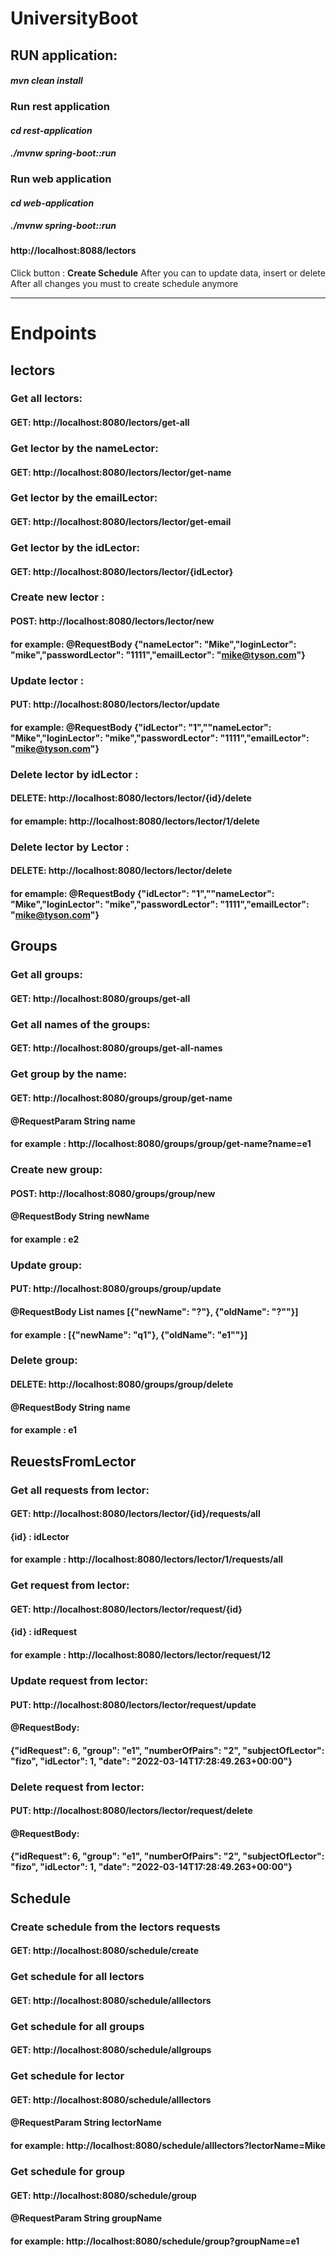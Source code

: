 # UniversityBoot

## RUN application:

#### _mvn clean install_

### Run rest application
#### _cd rest-application_
#### _./mvnw spring-boot::run_

### Run web application
#### _cd web-application_
#### _./mvnw spring-boot::run_
### 
#### http://localhost:8088/lectors


Click button : __Create Schedule__
After you can to update data, insert or delete
After all changes you must to create schedule anymore

_____________________________________________
# __Endpoints__
## lectors
### Get all lectors:
#### GET: http://localhost:8080/lectors/get-all

### Get lector by the nameLector:
#### GET: http://localhost:8080/lectors/lector/get-name

### Get lector by the emailLector:
#### GET: http://localhost:8080/lectors/lector/get-email

### Get lector by the idLector:
#### GET: http://localhost:8080/lectors/lector/{idLector}

### Create new lector :
#### POST: http://localhost:8080/lectors/lector/new
#### for example: @RequestBody {"nameLector": "Mike","loginLector": "mike","passwordLector": "1111","emailLector": "mike@tyson.com"}

### Update lector :
#### PUT: http://localhost:8080/lectors/lector/update
#### for example: @RequestBody {"idLector": "1",""nameLector": "Mike","loginLector": "mike","passwordLector": "1111","emailLector": "mike@tyson.com"}

### Delete lector by idLector :
#### DELETE: http://localhost:8080/lectors/lector/{id}/delete
#### for emample:  http://localhost:8080/lectors/lector/1/delete

### Delete lector by Lector :
#### DELETE: http://localhost:8080/lectors/lector/delete
#### for emample: @RequestBody {"idLector": "1",""nameLector": "Mike","loginLector": "mike","passwordLector": "1111","emailLector": "mike@tyson.com"} 



## Groups
### Get all groups:
#### GET: http://localhost:8080/groups/get-all

### Get all names of the groups:
#### GET: http://localhost:8080/groups/get-all-names

### Get group by the name:
#### GET: http://localhost:8080/groups/group/get-name
#### @RequestParam String name 
#### for example :  http://localhost:8080/groups/group/get-name?name=e1

### Create new group:
#### POST: http://localhost:8080/groups/group/new
#### @RequestBody String newName
#### for example :  e2

### Update group:
#### PUT: http://localhost:8080/groups/group/update
#### @RequestBody List <String> names [{"newName": "?"}, {"oldName": "?""}] 
#### for example :  [{"newName": "q1"}, {"oldName": "e1""}]

### Delete group:
#### DELETE: http://localhost:8080/groups/group/delete
#### @RequestBody String name
#### for example : e1


## ReuestsFromLector
### Get all requests from lector:
#### GET: http://localhost:8080/lectors/lector/{id}/requests/all
#### {id} : idLector
#### for example : http://localhost:8080/lectors/lector/1/requests/all

### Get request from lector:
#### GET: http://localhost:8080/lectors/lector/request/{id}
#### {id} : idRequest
#### for example : http://localhost:8080/lectors/lector/request/12

### Update request from lector:
#### PUT: http://localhost:8080/lectors/lector/request/update
#### @RequestBody:
#### {"idRequest": 6, "group": "e1", "numberOfPairs": "2", "subjectOfLector": "fizo", "idLector": 1, "date": "2022-03-14T17:28:49.263+00:00"}

### Delete request from lector:
#### PUT: http://localhost:8080/lectors/lector/request/delete
#### @RequestBody:
#### {"idRequest": 6, "group": "e1", "numberOfPairs": "2", "subjectOfLector": "fizo", "idLector": 1, "date": "2022-03-14T17:28:49.263+00:00"}

## Schedule  
### Create schedule from the lectors requests
#### GET: http://localhost:8080/schedule/create

### Get schedule for all lectors 
#### GET: http://localhost:8080/schedule/alllectors

### Get schedule for all groups
#### GET: http://localhost:8080/schedule/allgroups

### Get schedule for lector
#### GET: http://localhost:8080/schedule/alllectors
#### @RequestParam String lectorName
#### for example: http://localhost:8080/schedule/alllectors?lectorName=Mike

### Get schedule for group
#### GET: http://localhost:8080/schedule/group
#### @RequestParam String groupName
#### for example: http://localhost:8080/schedule/group?groupName=e1
